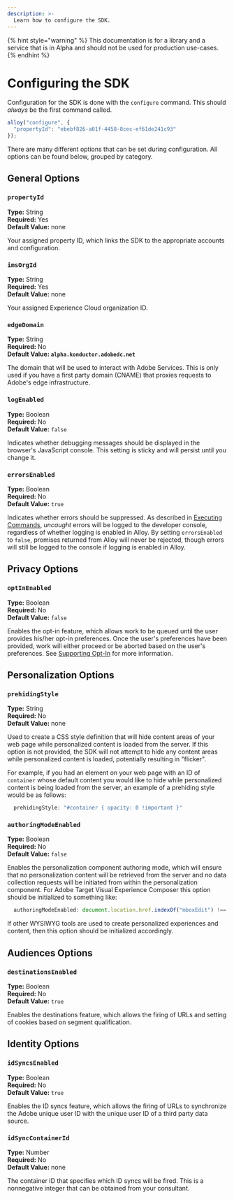 ```yaml
---
description: >-
  Learn how to configure the SDK.
---
```


{% hint style="warning" %}
This documentation is for a library and a service that is in Alpha and should not be used for production use-cases. 
{% endhint %}

# Configuring the SDK

Configuration for the SDK is done with the `configure` command. This should _always_ be the first command called.

```javascript
alloy("configure", {
  "propertyId": "ebebf826-a01f-4458-8cec-ef61de241c93"
});
```

There are many different options that can be set during configuration. All options can be found below, grouped by category.

## General Options

### `propertyId`

**Type:** String\
**Required:** Yes\
**Default Value:** none

Your assigned property ID, which links the SDK to the appropriate accounts and configuration.

### `imsOrgId`

**Type:** String\
**Required:** Yes\
**Default Value:** none

Your assigned Experience Cloud organization ID.

### `edgeDomain`
**Type:** String\
**Required:** No\
**Default Value: `alpha.konductor.adobedc.net`** 

The domain that will be used to interact with Adobe Services. This is only used if you have a first party domain (CNAME) that proxies requests to Adobe's edge infrastructure.

### `logEnabled`
**Type:** Boolean\
**Required:** No\
**Default Value:** `false`

Indicates whether debugging messages should be displayed in the browser's JavaScript console. This setting is sticky and will persist until you change it. 

### `errorsEnabled`
 **Type:** Boolean\
 **Required:** No\
 **Default Value:** `true`

Indicates whether errors should be suppressed. As described in [Executing Commands](executing-commands.md), _uncaught_ errors will be logged to the developer console, regardless of whether logging is enabled in Alloy. By setting `errorsEnabled` to `false`, promises returned from Alloy will never be rejected, though errors will still be logged to the console if logging is enabled in Alloy. 

## Privacy Options

### `optInEnabled`
 **Type:** Boolean\
 **Required:** No\
 **Default Value:** `false`
 
Enables the opt-in feature, which allows work to be queued until the user provides his/her opt-in preferences. Once the user's preferences have been provided, work will either proceed or be aborted based on the user's preferences. See [Supporting Opt-In](supporting-opt-in.md) for more information.

## Personalization Options

### `prehidingStyle`
 **Type:** String\
 **Required:** No\
 **Default Value:** none
 
Used to create a CSS style definition that will hide content areas of your web page while personalized content is loaded from the server. If this option is not provided, the SDK will not attempt to hide any content areas while personalized content is loaded, potentially resulting in "flicker".

For example, if you had an element on your web page with an ID of `container` whose default content you would like to hide while personalized content is being loaded from the server, an example of a prehiding style would be as follows:

```javascript
  prehidingStyle: "#container { opacity: 0 !important }"
```


### `authoringModeEnabled`
 **Type:** Boolean\
 **Required:** No\
 **Default Value:** `false`
 
Enables the personalization component authoring mode, which will ensure that no personalization content will be retrieved from the server and no data collection requests will be initiated from within the personalization component.
For Adobe Target Visual Experience Composer this option should be initialized to something like:
```javascript
  authoringModeEnabled: document.location.href.indexOf("mboxEdit") !== -1
```
If other WYSIWYG tools are used to create personalized experiences and content, then this option should be initialized accordingly.

## Audiences Options

### `destinationsEnabled`
 **Type:** Boolean\
 **Required:** No\
 **Default Value:** `true`
 
Enables the destinations feature, which allows the firing of URLs and setting of cookies based on segment qualification.

## Identity Options

### `idSyncsEnabled`
 **Type:** Boolean\
 **Required:** No\
 **Default Value:** `true`
 
Enables the ID syncs feature, which allows the firing of URLs to synchronize the Adobe unique user ID with the unique user ID of a third party data source.

### `idSyncContainerId`
 **Type:** Number\
 **Required:** No\
 **Default Value:** none
 
The container ID that specifies which ID syncs will be fired. This is a nonnegative integer that can be obtained from your consultant.